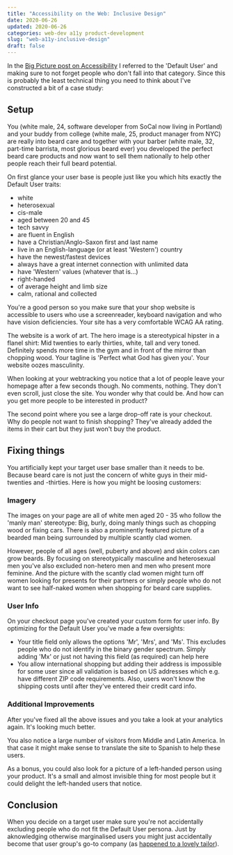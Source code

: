 ```yaml
---
title: "Accessibility on the Web: Inclusive Design"
date: 2020-06-26
updated: 2020-06-26
categories: web-dev a11y product-development
slug: "web-a11y-inclusive-design"
draft: false
---
```


In the [Big Picture post on Accessibility](/article/web-a11y-big-picture/) I referred to the 'Default User' and making sure to not forget people who don't fall into that category. Since this is probably the least technical thing you need to think about I've constructed a bit of a case study:

## Setup

You (white male, 24, software developer from SoCal now living in Portland) and your buddy from college (white male, 25, product manager from NYC) are really into beard care and together with your barber (white male, 32, part-time barrista, most glorious beard ever) you developed the perfect beard care products and now want to sell them nationally to help other people reach their full beard potential.

On first glance your user base is people just like you which hits exactly the Default User traits:

* white
* heterosexual
* cis-male
* aged between 20 and 45
* tech savvy
* are fluent in English
* have a Christian/Anglo-Saxon first and last name
* live in an English-language (or at least 'Western') country
* have the newest/fastest devices
* always have a great internet connection with unlimited data
* have 'Western' values (whatever that is...)
* right-handed
* of average height and limb size
* calm, rational and collected

You're a good person so you make sure that your shop website is accessible to users who use a screenreader, keyboard navigation and who have vision deficiencies. Your site has a very comfortable WCAG AA rating.

The website is a work of art. The hero image is a stereotypical hipster in a flanel shirt: Mid twenties to early thirties, white, tall and very toned. Definitely spends more time in the gym and in front of the mirror than chopping wood. Your tagline is 'Perfect what God has given you'. Your website oozes masculinity.

When looking at your webtracking you notice that a lot of people leave your homepage after a few seconds though. No comments, nothing. They don't even scroll, just close the site. You wonder why that could be. And how can you get more people to be interested in product?

The second point where you see a large drop-off rate is your checkout. Why do people not want to finish shopping? They've already added the items in their cart but they just won't buy the product.

## Fixing things

You artificially kept your target user base smaller than it needs to be. Because beard care is not just the concern of white guys in their mid-twenties and -thirties. Here is how you might be loosing customers:


### Imagery

The images on your page are all of white men aged 20 - 35 who follow the 'manly man' stereotype: Big, burly, doing manly things such as chopping wood or fixing cars. There is also a prominently featured picture of a bearded man being surrounded by multiple scantly clad women.

However, people of all ages (well, puberty and above) and skin colors can grow beards. By focusing on stereotypically masculine and heterosexual men you've also excluded non-hetero men and men who present more feminine. And the picture with the scantly clad women might turn off women looking for presents for their partners or simply people who do not want to see half-naked women when shopping for beard care supplies.


### User Info

On your checkout page you've created your custom form for user info. By optimizing for the Default User you've made a few oversights:

* Your title field only allows the options 'Mr', 'Mrs', and 'Ms'. This excludes people who do not identify in the binary gender spectrum. Simply adding 'Mx' or just not having this field (as required) can help here
* You allow international shopping but adding their address is impossible for some user since all validation is based on US addresses which e.g. have different ZIP code requirements. Also, users won't know the shipping costs until after they've entered their credit card info.


### Additional Improvements

After you've fixed all the above issues and you take a look at your analytics again. It's looking much better.

You also notice a large number of visitors from Middle and Latin America. In that case it might make sense to translate the site to Spanish to help these users.

As a bonus, you could also look for a picture of a left-handed person using your product. It's a small and almost invisible thing for most people but it could delight the left-handed users that notice.


## Conclusion

When you decide on a target user make sure you're not accidentally excluding people who do not fit the Default User persona. Just by aknowledging otherwise marginalised users you might just accidentally become that user group's go-to company (as [happened to a lovely tailor](https://www.youtube.com/watch?v=YW7bA683bYU)).